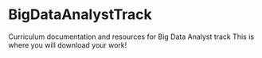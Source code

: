 # BigDataAnalystTrack
Curriculum documentation and resources for Big Data Analyst track
This is where you will download your work!
